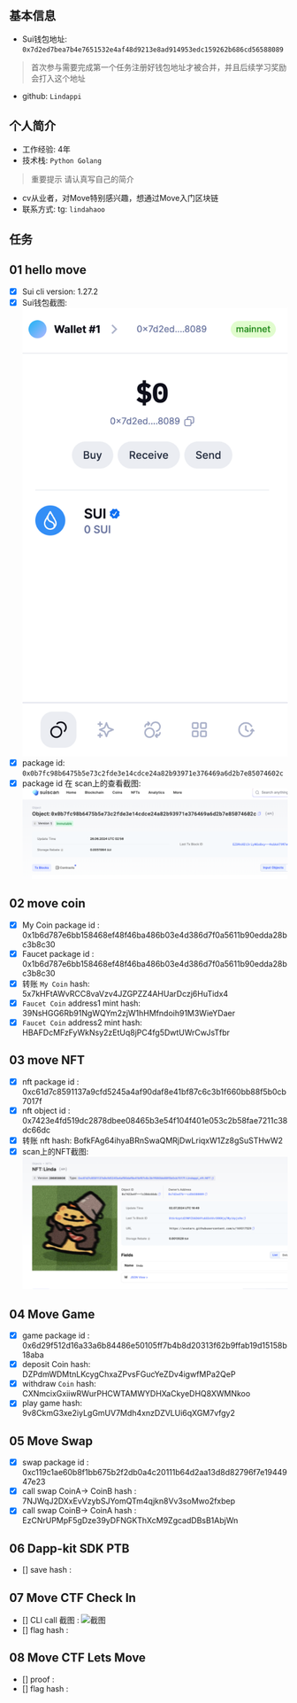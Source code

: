 ## 基本信息
- Sui钱包地址: `0x7d2ed7bea7b4e7651532e4af48d9213e8ad914953edc159262b686cd56588089`
> 首次参与需要完成第一个任务注册好钱包地址才被合并，并且后续学习奖励会打入这个地址
- github: `Lindappi`

## 个人简介
- 工作经验: 4年
- 技术栈: `Python Golang`
> 重要提示 请认真写自己的简介
- cv从业者，对Move特别感兴趣，想通过Move入门区块链
- 联系方式: tg: `lindahaoo` 

## 任务

##   01 hello move  
- [x] Sui cli version: 1.27.2
- [x] Sui钱包截图: ![Sui钱包截图](./img/2024-06-26-10.png)
- [x] package id:  `0x0b7fc98b6475b5e73c2fde3e14cdce24a82b93971e376469a6d2b7e85074602c`
- [x] package id 在 scan上的查看截图:![Scan截图](./img/2024-06-26-11.png)

##   02 move coin
- [x] My Coin package id : 0x1b6d787e6bb158468ef48f46ba486b03e4d386d7f0a5611b90edda28bc3b8c30             
- [x] Faucet package id : 0x1b6d787e6bb158468ef48f46ba486b03e4d386d7f0a5611b90edda28bc3b8c30             
- [x] 转账 `My Coin` hash: 5x7kHFtAWvRCC8vaVzv4JZGPZZ4AHUarDczj6HuTidx4
- [x] `Faucet Coin` address1 mint hash: 39NsHGG6Rb91NgWQYm2zjW1hHMfndoih91M3WieYDaer
- [x] `Faucet Coin` address2 mint hash: HBAFDcMFzFyWkNsy2zEtUq8jPC4fg5DwtUWrCwJsTfbr

##   03 move NFT
- [x] nft package id : 0xc61d7c8591137a9cfd5245a4af90daf8e41bf87c6c3b1f660bb88f5b0cb7017f                      
- [x] nft object id : 0x7423e4fd519dc2878dbee08465b3e54f104f401e053c2b58fae7211c38dc66dc            
- [x] 转账 nft  hash: BofkFAg64ihyaBRnSwaQMRjDwLriqxW1Zz8gSuSTHwW2
- [x] scan上的NFT截图:![Scan截图](./img/2024-07-03-00.png)

##   04 Move Game
- [x] game package id : 0x6d29f512d16a33a6b84486e50105ff7b4b8d20313f62b9ffab19d15158b18aba           
- [x] deposit Coin hash:  DZPdmWDMtnLKcygChxaZPvsFGucYeZDv4igwfMPa2QeP
- [x] withdraw `Coin` hash:  CXNmcixGxiiwRWurPHCWTAMWYDHXaCkyeDHQ8XWMNkoo
- [x] play game hash:  9v8CkmG3xe2iyLgGmUV7Mdh4xnzDZVLUi6qXGM7vfgy2

##   05 Move Swap
- [x] swap package id : 0xc119c1ae60b8f1bb675b2f2db0a4c20111b64d2aa13d8d82796f7e1944947e23        
- [x] call swap CoinA-> CoinB  hash : 7NJWqJ2DXxEvVzybSJYomQTm4qjkn8Vv3soMwo2fxbep
- [x] call swap CoinB-> CoinA  hash : EzCNrUPMpF5gDze39yDFNGKThXcM9ZgcadDBsB1AbjWn

##   06 Dapp-kit SDK PTB
- [] save hash :

##   07 Move CTF Check In
- [] CLI call 截图 : ![截图](./images/你的图片地址)
- [] flag hash :

##   08 Move CTF Lets Move
- [] proof : 
- [] flag hash :
